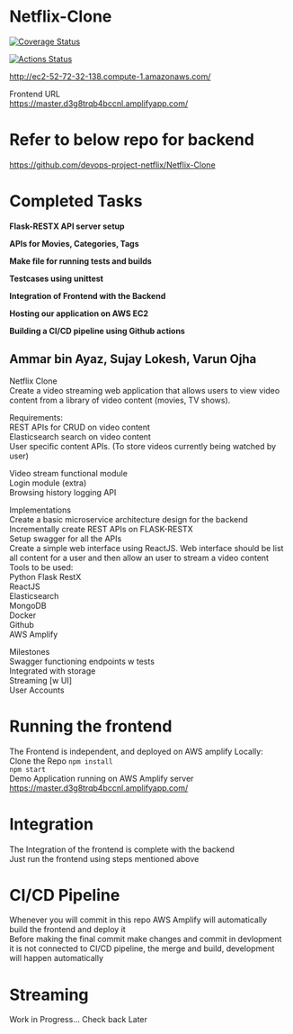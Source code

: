 # Netflix-Clone

[![Coverage Status](https://coveralls.io/repos/github/devops-project-netflix/Netflix-Clone/badge.svg?branch=master2)](https://coveralls.io/github/devops-project-netflix/Netflix-Clone?branch=master2)

[![Actions Status](https://github.com/devops-project-netflix/Netflix-Clone/workflows/CI/badge.svg)](https://github.com/devops-project-netflix/Netflix-Clone/actions)

http://ec2-52-72-32-138.compute-1.amazonaws.com/ 

Frontend URL  
https://master.d3g8trqb4bccnl.amplifyapp.com/  



# Refer to below repo for backend  
https://github.com/devops-project-netflix/Netflix-Clone  

# Completed Tasks

**Flask-RESTX API server setup**

**APIs for Movies, Categories, Tags**

**Make file for running tests and builds**

**Testcases using unittest**

**Integration of Frontend with the Backend**

**Hosting our application on AWS EC2**

**Building a CI/CD pipeline using Github actions**

## Ammar bin Ayaz, Sujay Lokesh, Varun Ojha

Netflix Clone  
Create a video streaming web application that allows users to view video content from a library of video content (movies, TV shows).

Requirements:  
REST APIs for CRUD on video content  
Elasticsearch search on video content  
User specific content APIs. (To store videos currently being watched by user)

Video stream functional module  
Login module (extra)  
Browsing history logging API

Implementations  
Create a basic microservice architecture design for the backend  
Incrementally create REST APIs on FLASK-RESTX  
Setup swagger for all the APIs  
Create a simple web interface using ReactJS. Web interface should be list all content for a user and then allow an user to stream a video content  
Tools to be used:  
Python Flask RestX  
ReactJS  
Elasticsearch  
MongoDB  
Docker  
Github  
AWS Amplify  

Milestones  
Swagger functioning endpoints w tests  
Integrated with storage  
Streaming [w UI]  
User Accounts

# Running the frontend

The Frontend is independent, and deployed on AWS amplify
Locally:  
Clone the Repo
 `npm install`  
 `npm start`  
 Demo Application running on AWS Amplify server  
 https://master.d3g8trqb4bccnl.amplifyapp.com/  
   
# Integration

The Integration of the frontend is complete with the backend  
Just run the frontend using steps mentioned above  
# CI/CD Pipeline

Whenever you will commit in this repo AWS Amplify will automatically  
build the frontend and deploy it  
Before making the final commit make changes and commit in devlopment  
it is not connected to CI/CD pipeline, the merge and build, development  
will happen automatically  

# Streaming  
  Work in Progress... Check back Later